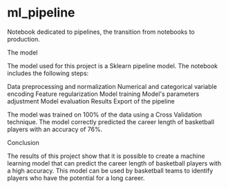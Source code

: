 # ml_pipeline
Notebook dedicated to pipelines, the transition from notebooks to production.

The model

The model used for this project is a Sklearn pipeline model. The notebook includes the following steps:

Data preprocessing and normalization
Numerical and categorical variable encoding
Feature regularization
Model training
Model's parameters adjustment
Model evaluation
Results
Export of the pipeline

The model was trained on 100% of the data using a Cross Validation technique. The model correctly predicted the career length of basketball players with an accuracy of 76%.

Conclusion

The results of this project show that it is possible to create a machine learning model that can predict the career length of basketball players with a high accuracy. This model can be used by basketball teams to identify players who have the potential for a long career.
